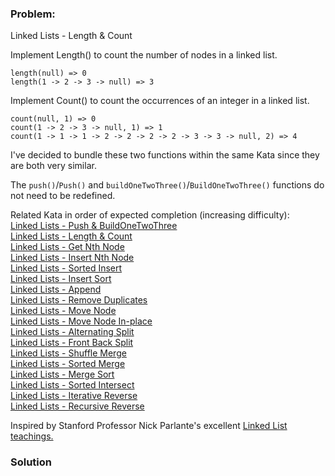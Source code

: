 ### Problem:
<p>Linked Lists - Length &amp; Count</p>
<p>Implement Length() to count the number of nodes in a linked list.<br></p>
<pre><code class="language-javascript">length(<span class="hljs-literal">null</span>) =&gt; <span class="hljs-number">0</span>
length(<span class="hljs-number">1</span> -&gt; <span class="hljs-number">2</span> -&gt; <span class="hljs-number">3</span> -&gt; <span class="hljs-literal">null</span>) =&gt; <span class="hljs-number">3</span></code></pre>
<pre style="display: none;"><code class="language-csharp">Node.Length(nullptr) =&gt; <span class="hljs-number">0</span>
Node.Length(<span class="hljs-number">1</span> -&gt; <span class="hljs-number">2</span> -&gt; <span class="hljs-number">3</span> -&gt; nullptr) =&gt; <span class="hljs-number">3</span></code></pre>
<pre style="display: none;"><code class="language-c++">length(null) =&gt; <span class="hljs-number">0</span>
length(<span class="hljs-number">1</span> -&gt; <span class="hljs-number">2</span> -&gt; <span class="hljs-number">3</span> -&gt; null) =&gt; <span class="hljs-number">3</span></code></pre>
<p>Implement Count() to count the occurrences of an integer in a linked list.</p>
<pre><code class="language-javascript">count(<span class="hljs-literal">null</span>, <span class="hljs-number">1</span>) =&gt; <span class="hljs-number">0</span>
count(<span class="hljs-number">1</span> -&gt; <span class="hljs-number">2</span> -&gt; <span class="hljs-number">3</span> -&gt; <span class="hljs-literal">null</span>, <span class="hljs-number">1</span>) =&gt; <span class="hljs-number">1</span>
count(<span class="hljs-number">1</span> -&gt; <span class="hljs-number">1</span> -&gt; <span class="hljs-number">1</span> -&gt; <span class="hljs-number">2</span> -&gt; <span class="hljs-number">2</span> -&gt; <span class="hljs-number">2</span> -&gt; <span class="hljs-number">2</span> -&gt; <span class="hljs-number">3</span> -&gt; <span class="hljs-number">3</span> -&gt; <span class="hljs-literal">null</span>, <span class="hljs-number">2</span>) =&gt; <span class="hljs-number">4</span></code></pre>
<pre style="display: none;"><code class="language-csharp">Node.Count(<span class="hljs-literal">null</span>, <span class="hljs-keyword">value</span> =&gt; <span class="hljs-keyword">value</span> == <span class="hljs-number">1</span>) =&gt; <span class="hljs-number">0</span>
Node.Count(<span class="hljs-number">1</span> -&gt; <span class="hljs-number">3</span> -&gt; <span class="hljs-number">5</span> -&gt; <span class="hljs-number">6</span>, <span class="hljs-keyword">value</span> =&gt; <span class="hljs-keyword">value</span> % <span class="hljs-number">2</span> != <span class="hljs-number">0</span>) =&gt; <span class="hljs-number">3</span></code></pre>
<pre style="display: none;"><code class="language-c++">count(null, <span class="hljs-number">1</span>) =&gt; <span class="hljs-number">0</span>
count(<span class="hljs-number">1</span> -&gt; <span class="hljs-number">2</span> -&gt; <span class="hljs-number">3</span> -&gt; <span class="hljs-literal">nullptr</span>, <span class="hljs-number">1</span>) =&gt; <span class="hljs-number">1</span>
count(<span class="hljs-number">1</span> -&gt; <span class="hljs-number">1</span> -&gt; <span class="hljs-number">1</span> -&gt; <span class="hljs-number">2</span> -&gt; <span class="hljs-number">2</span> -&gt; <span class="hljs-number">2</span> -&gt; <span class="hljs-number">2</span> -&gt; <span class="hljs-number">3</span> -&gt; <span class="hljs-number">3</span> -&gt; <span class="hljs-literal">nullptr</span>, <span class="hljs-number">2</span>) =&gt; <span class="hljs-number">4</span></code></pre>
<p>I&apos;ve decided to bundle these two functions within the same Kata since they are both very similar.</p>
<p>The <code>push()</code>/<code>Push()</code> and <code>buildOneTwoThree()</code>/<code>BuildOneTwoThree()</code> functions do not need to be redefined.</p>
<p>Related Kata in order of expected completion (increasing difficulty):<br>
 <a href="http://www.codewars.com/kata/linked-lists-push-and-buildonetwothree" target="_blank">Linked Lists - Push &amp; BuildOneTwoThree</a><br>
 <a href="http://www.codewars.com/kata/linked-lists-length-and-count" target="_blank">Linked Lists - Length &amp; Count</a><br>
 <a href="http://www.codewars.com/kata/linked-lists-get-nth-node" target="_blank">Linked Lists - Get Nth Node</a><br>
<a href="http://www.codewars.com/kata/linked-lists-insert-nth-node" target="_blank">Linked Lists - Insert Nth Node</a><br>
<a href="http://www.codewars.com/kata/linked-lists-sorted-insert" target="_blank">Linked Lists - Sorted Insert</a><br>
<a href="http://www.codewars.com/kata/linked-lists-insert-sort" target="_blank">Linked Lists - Insert Sort</a><br>
<a href="http://www.codewars.com/kata/linked-lists-append" target="_blank">Linked Lists - Append</a><br>
<a href="http://www.codewars.com/kata/linked-lists-remove-duplicates" target="_blank">Linked Lists - Remove Duplicates</a><br>
<a href="http://www.codewars.com/kata/linked-lists-move-node" target="_blank">Linked Lists - Move Node</a><br>
<a href="http://www.codewars.com/kata/linked-lists-move-node-in-place" target="_blank">Linked Lists - Move Node In-place</a><br>
<a href="http://www.codewars.com/kata/linked-lists-alternating-split" target="_blank">Linked Lists - Alternating Split</a><br>
<a href="http://www.codewars.com/kata/linked-lists-front-back-split" target="_blank">Linked Lists - Front Back Split</a><br>
<a href="http://www.codewars.com/kata/linked-lists-shuffle-merge" target="_blank">Linked Lists - Shuffle Merge</a><br>
<a href="http://www.codewars.com/kata/linked-lists-sorted-merge" target="_blank">Linked Lists - Sorted Merge</a><br>
<a href="http://www.codewars.com/kata/linked-lists-merge-sort" target="_blank">Linked Lists - Merge Sort</a><br>
<a href="http://www.codewars.com/kata/linked-lists-sorted-intersect" target="_blank">Linked Lists - Sorted Intersect</a><br>
<a href="http://www.codewars.com/kata/linked-lists-iterative-reverse" target="_blank">Linked Lists - Iterative Reverse</a><br>
<a href="http://www.codewars.com/kata/linked-lists-recursive-reverse" target="_blank">Linked Lists - Recursive Reverse</a><br></p>
<p>Inspired by Stanford Professor Nick Parlante&apos;s excellent <a href="http://cslibrary.stanford.edu/103/LinkedListBasics.pdf" target="_blank">Linked List teachings.</a></p>

### Solution